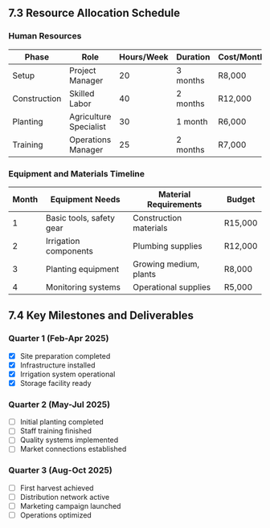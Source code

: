 ## 7.3 Resource Allocation Schedule

### Human Resources
| Phase | Role | Hours/Week | Duration | Cost/Month |
|-------|------|------------|----------|------------|
| Setup | Project Manager | 20 | 3 months | R8,000 |
| Construction | Skilled Labor | 40 | 2 months | R12,000 |
| Planting | Agriculture Specialist | 30 | 1 month | R6,000 |
| Training | Operations Manager | 25 | 2 months | R7,000 |

### Equipment and Materials Timeline
| Month | Equipment Needs | Material Requirements | Budget |
|-------|----------------|----------------------|---------|
| 1 | Basic tools, safety gear | Construction materials | R15,000 |
| 2 | Irrigation components | Plumbing supplies | R12,000 |
| 3 | Planting equipment | Growing medium, plants | R8,000 |
| 4 | Monitoring systems | Operational supplies | R5,000 |

## 7.4 Key Milestones and Deliverables

### Quarter 1 (Feb-Apr 2025)
- [x] Site preparation completed
- [x] Infrastructure installed
- [x] Irrigation system operational
- [x] Storage facility ready

### Quarter 2 (May-Jul 2025)
- [ ] Initial planting completed
- [ ] Staff training finished
- [ ] Quality systems implemented
- [ ] Market connections established

### Quarter 3 (Aug-Oct 2025)
- [ ] First harvest achieved
- [ ] Distribution network active
- [ ] Marketing campaign launched
- [ ] Operations optimized
